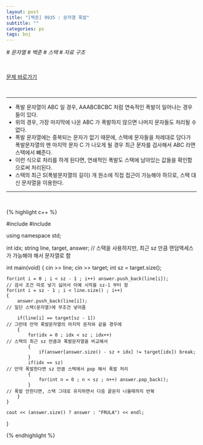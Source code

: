 ```yaml
---
layout: post
title: "[백준] 9935 : 문자열 폭발"
subtitle: ""
categories: ps
tags: boj
---
```


*# 문자열 # 백준 # 스택 # 자료 구조*

<br>

[문제 바로가기](https://www.acmicpc.net/problem/9935)

<br>

---

- 폭발 문자열이 ABC 일 경우, AAABCBCBC 처럼 연속적인 폭발이 일어나는 경우들이 있다.
- 위의 경우, 가장 마지막에 나온 ABC 가 폭발하지 않으면 나머지 문자들도 처리될 수 없다.
- 폭발 문자열에는 중복되는 문자가 없기 때문에, 스택에 문자들을 차례대로 담다가 폭발문자열의 맨 마지막 문자 C 가 나오게 될 경우 최근 문자를 검사해서 ABC 라면 스택에서 뺴준다.
- 이런 식으로 처리를 하게 된다면, 연쇄적인 폭발도 스택에 남아있는 값들을 확인함으로써 처리된다.
- 스택의 최근 S(폭발문자열의 길이) 개 원소에 직접 접근이 가능해야 하므로, 스택 대신 문자열을 이용한다.

---
<br>

{% highlight c++ %}

#include <iostream>
#include <stack>

using namespace std;

int idx;
string line, target, answer;                                                // 스택을 사용하지만, 최근 sz 만큼 랜덤액세스가 가능해야 해서 문자열로 함

int main(void)
{
    cin >> line;
    cin >> target;
    int sz = target.size();

    for(int i = 0 ; i < sz - 1 ; i++) answer.push_back(line[i]);            // 검사 조건 따로 넣기 싫어서 아예 시작을 sz-1 부터 함
    for(int i = sz - 1 ; i < line.size() ; i++)
    {
        answer.push_back(line[i]);                                          // 일단 스택(문자열)에 무조건 넣어줌

        if(line[i] == target[sz - 1])                                       // 그런데 만약 폭발문자열의 마지막 문자와 같을 경우에
        {
            for(idx = 0 ; idx < sz ; idx++)                                 // 스택의 최근 sz 만큼과 폭발문자열을 비교해서
            {
                if(answer[answer.size() - sz + idx] != target[idx]) break;
            }
            if(idx == sz)                                                   // 만약 폭발한다면 sz 만큼 스택에서 pop 해서 폭발 처리
            {
                for(int n = 0 ; n < sz ; n++) answer.pop_back();
            }                                                               // 폭발 안한다면, 스택 그대로 유지하면서 다음 끝문자 나올때까지 반복
        }
    }

    cout << (answer.size() ? answer : "FRULA") << endl;
}

{% endhighlight %}

